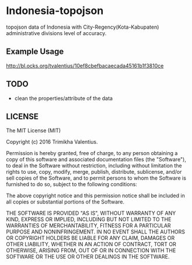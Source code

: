 # Indonesia-topojson


topojson data of Indonesia with City-Regency(Kota-Kabupaten) administrative divisions level of accuracy. 

## Example Usage

http://bl.ocks.org/tvalentius/10ef8cbefbacaecada45161b1f3810ce

## TODO

- clean the properties/attribute of the data

## LICENSE

The MIT License (MIT)

Copyright (c) 2016 Trimikha Valentius.

Permission is hereby granted, free of charge, to any person obtaining a copy of this software and associated documentation files (the "Software"), to deal in the Software without restriction, including without limitation the rights to use, copy, modify, merge, publish, distribute, sublicense, and/or sell copies of the Software, and to permit persons to whom the Software is furnished to do so, subject to the following conditions:

The above copyright notice and this permission notice shall be included in all copies or substantial portions of the Software.

THE SOFTWARE IS PROVIDED "AS IS", WITHOUT WARRANTY OF ANY KIND, EXPRESS OR IMPLIED, INCLUDING BUT NOT LIMITED TO THE WARRANTIES OF MERCHANTABILITY, FITNESS FOR A PARTICULAR PURPOSE AND NONINFRINGEMENT. IN NO EVENT SHALL THE AUTHORS OR COPYRIGHT HOLDERS BE LIABLE FOR ANY CLAIM, DAMAGES OR OTHER LIABILITY, WHETHER IN AN ACTION OF CONTRACT, TORT OR OTHERWISE, ARISING FROM, OUT OF OR IN CONNECTION WITH THE SOFTWARE OR THE USE OR OTHER DEALINGS IN THE SOFTWARE.
